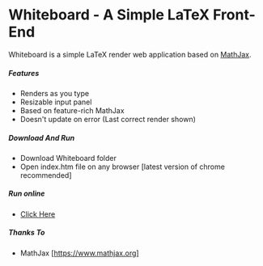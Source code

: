 # Whiteboard - A Simple LaTeX Front-End
Whiteboard is a simple LaTeX render web application based on [MathJax](https://www.mathjax.org).
##### Features
+ Renders as you type
+ Resizable input panel
+ Based on feature-rich MathJax
+ Doesn't update on error (Last correct render shown)

##### Download And Run
+ Download Whiteboard folder
+ Open index.htm file on any browser [latest version of chrome recommended]

##### Run online
+ [Click Here](https://badafest.github.io/Projects/Whiteboard/index.htm)

##### Thanks To
+ MathJax [https://www.mathjax.org]
